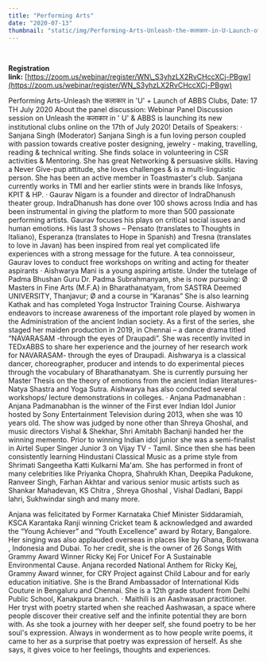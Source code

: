 ```yaml
---
title: "Performing Arts"
date: "2020-07-13"
thumbnail: "static/img/Performing-Arts-Unleash-the-कलाकार-in-U-Launch-of-ABBS-Clubs.png"
---
```


 

**Registration link:** [https://zoom.us/webinar/register/WN\_S3yhzLX2RvCHccXCj-PBgw](https://zoom.us/webinar/register/WN_S3yhzLX2RvCHccXCj-PBgw)

Performing Arts-Unleash the कलाकार in &#39;U&#39; + Launch of ABBS Clubs, Date: 17 TH July 2020 About the panel discussion: Webinar Panel Discussion session on Unleash the कलाकार in &#39; U&#39; &amp; ABBS is launching its new institutional clubs online on the 17th of July 2020! Details of Speakers: · Sanjana Singh (Moderator) Sanjana Singh is a fun loving person coupled with passion towards creative poster designing, jewelry - making, travelling, reading &amp; technical writing. She finds solace in volunteering in CSR activities &amp; Mentoring. She has great Networking &amp; persuasive skills. Having a Never Give-pup attitude, she loves challenges &amp; is a multi-linguistic person. She has been an active member in Toastmaster&#39;s club. Sanjana currently works in TMI and her earlier stints were in brands like Infosys, KPIT &amp; HP. · Gaurav Nigam is a founder and director of IndraDhanush theater group. IndraDhanush has done over 100 shows across India and has been instrumental in giving the platform to more than 500 passionate performing artists. Gaurav focuses his plays on critical social issues and human emotions. His last 3 shows – Pensato (translates to Thoughts in Italiano), Esperanza (translates to Hope in Spanish) and Tresna (translates to love in Javan) has been inspired from real yet complicated life experiences with a strong message for the future. A tea connoisseur, Gaurav loves to conduct free workshops on writing and acting for theater aspirants · Aishwarya Mani is a young aspiring artiste. Under the tutelage of Padma Bhushan Guru Dr. Padma Subrahmanyam, she is now pursuing: Ø Masters in Fine Arts (M.F.A) in Bharathanatyam, from SASTRA Deemed UNIVERSITY, Thanjavur; Ø and a course in “Karanas” She is also learning Kathak and has completed Yoga Instructor Training Course. Aishwarya endeavors to increase awareness of the important role played by women in the Administration of the ancient Indian society. As a first of the series, she staged her maiden production in 2019, in Chennai – a dance drama titled “NAVARASAM -through the eyes of Draupadi”. She was recently invited in TEDxABBS to share her experience and the journey of her research work for NAVARASAM- through the eyes of Draupadi. Aishwarya is a classical dancer, choreographer, producer and intends to do experimental pieces through the vocabulary of Bharathanatyam. She is currently pursuing her Master Thesis on the theory of emotions from the ancient Indian literatures- Natya Shastra and Yoga Sutra. Aishwarya has also conducted several workshops/ lecture demonstrations in colleges. · Anjana Padmanabhan : Anjana Padmanabhan is the winner of the First ever Indian Idol Junior hosted by Sony Entertainment Television during 2013, when she was 10 years old. The show was judged by none other than Shreya Ghoshal, and music directors Vishal &amp; Shekhar, Shri Amitabh Bachanji handed her the winning memento. Prior to winning Indian idol junior she was a semi-finalist in Airtel Super Singer Junior 3 on Vijay TV - Tamil. Since then she has been consistently learning Hindustani Classical Music as a prime style from Shrimati Sangeetha Katti Kulkarni Ma&#39;am. She has performed in front of many celebrities like Priyanka Chopra, Shahrukh Khan, Deepika Padukone, Ranveer Singh, Farhan Akhtar and various senior music artists such as Shankar Mahadevan, KS Chitra , Shreya Ghoshal , Vishal Dadlani, Bappi lahri, Sukhwindar singh and many more.

Anjana was felicitated by Former Karnataka Chief Minister Siddaramiah, KSCA Karantaka Ranji winning Cricket team &amp; acknowledged and awarded the “Young Achiever” and “Youth Excellence” award by Rotary, Bangalore. Her singing was also applauded overseas in places like by Ghana, Botswana , Indonesia and Dubai. To her credit, she is the owner of 26 Songs With Grammy Award Winner Ricky Kej For Unicef For A Sustainable Environmental Cause. Anjana recorded National Anthem for Ricky Kej, Grammy Award winner, for CRY Project against Child Labour and for early education initiative. She is the Brand Ambassador of International Kids Couture in Bengaluru and Chennai. She is a 12th grade student from Delhi Public School, Kanakpura branch. · Maithili is an Aashwasan practitioner. Her tryst with poetry started when she reached Aashwasan, a space where people discover their creative self and the infinite potential they are born with. As she took a journey with her deeper self, she found poetry to be her soul&#39;s expression. Always in wonderment as to how people write poems, it came to her as a surprise that poetry was expression of herself. As she says, it gives voice to her feelings, thoughts and experiences.
